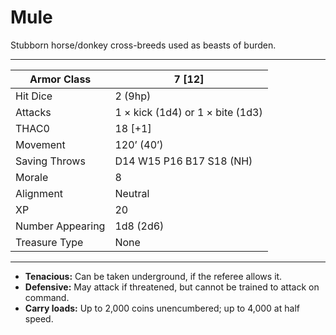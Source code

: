 # Mule

Stubborn horse/donkey cross-breeds used as beasts of burden.

------

| Armor Class     | 7 [12]                           |
| ---------------- | -------------------------------- |
| Hit Dice         | 2 (9hp)                          |
| Attacks          | 1 × kick (1d4) or 1 × bite (1d3) |
| THAC0            | 18 [+1]                          |
| Movement         | 120’ (40’)                       |
| Saving Throws    | D14 W15 P16 B17 S18 (NH)         |
| Morale           | 8                                |
| Alignment        | Neutral                          |
| XP               | 20                               |
| Number Appearing | 1d8 (2d6)                        |
| Treasure Type    | None                             |

------

- **Tenacious:** Can be taken underground, if the referee allows it.
- **Defensive:** May attack if threatened, but cannot be trained to attack on command.
- **Carry loads:** Up to 2,000 coins unencumbered; up to 4,000 at half speed.